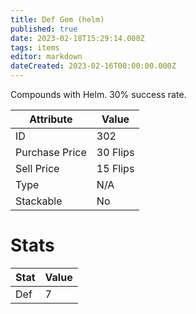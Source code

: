 ```yaml
---
title: Def Gem (helm)
published: true
date: 2023-02-18T15:29:14.000Z
tags: items
editor: markdown
dateCreated: 2023-02-16T00:00:00.000Z
---
```


Compounds with Helm. 30% success rate.

|Attribute|Value|
|-|-|
|ID|302|
|Purchase Price|30 Flips|
|Sell Price|15 Flips|
|Type|N/A|
|Stackable|No|

# Stats
|Stat|Value|
|-|-|
|Def|7|
